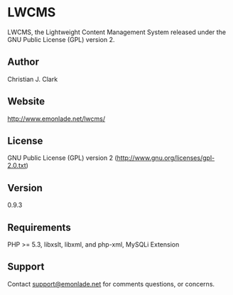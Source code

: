# LWCMS

LWCMS, the Lightweight Content Management System released under the GNU Public License (GPL) version 2.

## Author

Christian J. Clark

## Website

http://www.emonlade.net/lwcms/

## License

GNU Public License (GPL) version 2 (http://www.gnu.org/licenses/gpl-2.0.txt)

## Version

0.9.3

## Requirements

PHP >= 5.3, libxslt, libxml, and php-xml, MySQLi Extension

## Support

Contact support@emonlade.net for comments questions, or concerns.

